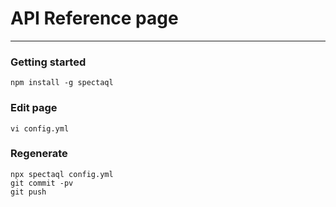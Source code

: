 # API Reference page

---

### Getting started

```shell
npm install -g spectaql
```


### Edit page

```shell
vi config.yml
```


### Regenerate

```shell
npx spectaql config.yml
git commit -pv
git push
```
